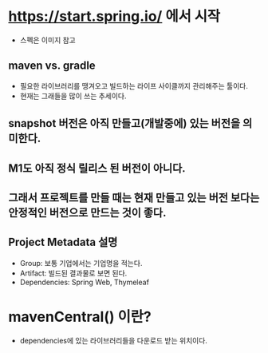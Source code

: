 # https://start.spring.io/ 에서 시작
- 스펙은 이미지 참고

## maven vs. gradle
- 필요한 라이브러리를 땡겨오고 빌드하는 라이프 사이클까지 관리해주는 툴이다.
- 현재는 그래들을 많이 쓰는 추세이다.

## snapshot 버전은 아직 만들고(개발중에) 있는 버전을 의미한다.
## M1도 아직 정식 릴리스 된 버전이 아니다.

## 그래서 프로젝트를 만들 때는 현재 만들고 있는 버전 보다는 안정적인 버전으로 만드는 것이 좋다.

## Project Metadata 설명
- Group: 보통 기업에서는 기업명을 적는다. 
- Artifact: 빌드된 결과물로 보면 된다.
- Dependencies: Spring Web, Thymeleaf

# mavenCentral() 이란?
- dependencies에 있는 라이브러리들을 다운로드 받는 위치이다.

